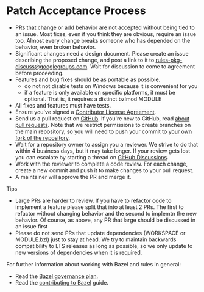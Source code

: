 # Patch Acceptance Process

- PRs that change or add behavior are not accepted without being tied to an
   issue.  Most fixes, even if you think they are obvious, require an issue
   too. Almost every change breaks someone who has depended on the behavior,
   even broken behavior.
- Significant changes need a design document. Please create an issue describing
   the proposed change, and post a link to it to rules-pkg-discuss@googlegroups.com.
   Wait for discussion to come to agreement before proceeding.
-  Features and bug fixes should be as portable as possible.
   - do not not disable tests on Windows because it is convenient for you
   - if a feature is only available on specific platforms, it must be optional. That
     is, it requires a distinct bzlmod MODULE
-  All fixes and features must have tests.
-  Ensure you've signed a [Contributor License
   Agreement](https://cla.developers.google.com).
-  Send us a pull request on
   [GitHub](https://github.com/bazelbuild/rules_pkg/pulls). If you're new to GitHub,
   read [about pull
   requests](https://help.github.com/articles/about-pull-requests/). Note that
   we restrict permissions to create branches on the main repository, so
   you will need to push your commit to [your own fork of the
   repository](https://help.github.com/articles/working-with-forks/).
-  Wait for a repository owner to assign you a reviewer. We strive to do that
   within 4 business days, but it may take longer. If your review gets lost
   you can escalate by starting a thread on
   [GitHub Discussions](https://github.com/bazelbuild/bazel/discussions).
-  Work with the reviewer to complete a code review. For each change, create a
   new commit and push it to make changes to your pull request.
-  A maintainer will approve the PR and merge it.

Tips
-  Large PRs are harder to review. If you have to refactor code to implement a feature
   please split that into at least 2 PRs. The first to refactor without changing behavior
   and the second to implemtn the new behavior. Of course, as above, any PR that large
   should be discussed in an issue first
-  Please do not send PRs that update dependencies (WORKSPACE or MODULE.bzl) just to
   stay at head.  We try to maintain backwards compatibility to LTS releases as long as
   possible, so we only update to new versions of dependencies when it is required.

For further information about working with Bazel and rules in general:
-  Read the [Bazel governance plan](https://www.bazel.build/governance.html).
-  Read the [contributing to Bazel](https://www.bazel.build/contributing.html) guide.
